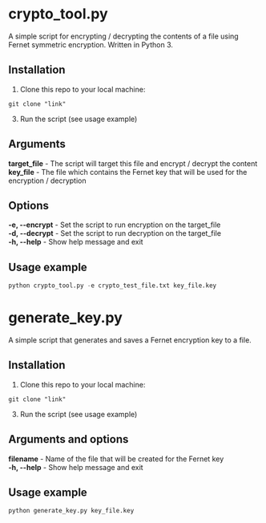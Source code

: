 # crypto_tool.py
A simple script for encrypting / decrypting the contents of a file using Fernet symmetric encryption. Written in Python 3.

## Installation
1. Clone this repo to your local machine:
```
git clone "link"
```
3. Run the script (see usage example)

## Arguments
**target_file** - The script will target this file and encrypt / decrypt the content  
**key_file** - The file which contains the Fernet key that will be used for the encryption / decryption

## Options
**-e, --encrypt** - Set the script to run encryption on the target_file  
**-d, --decrypt** - Set the script to run decryption on the target_file  
**-h, --help** - Show help message and exit

## Usage example
```python
python crypto_tool.py -e crypto_test_file.txt key_file.key
```

# generate_key.py
A simple script that generates and saves a Fernet encryption key to a file.

## Installation
1. Clone this repo to your local machine:
```
git clone "link"
```
3. Run the script (see usage example)

## Arguments and options
**filename** - Name of the file that will be created for the Fernet key  
**-h, --help** - Show help message and exit

## Usage example
```python
python generate_key.py key_file.key
```

